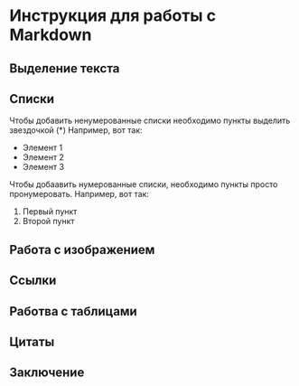 # Инструкция для работы с Markdown

## Выделение текста

## Списки

Чтобы добавить ненумерованные списки необходимо пункты выделить  звездочкой (*)
Например, вот так:
* Элемент 1
* Элемент 2
* Элемент 3

Чтобы добаавить нумерованные списки, необходимо пункты просто пронумеровать.
Например, вот так:
1. Первый пункт
2. Второй пункт

## Работа с изображением

## Ссылки

## Работва с таблицами

## Цитаты

## Заключение